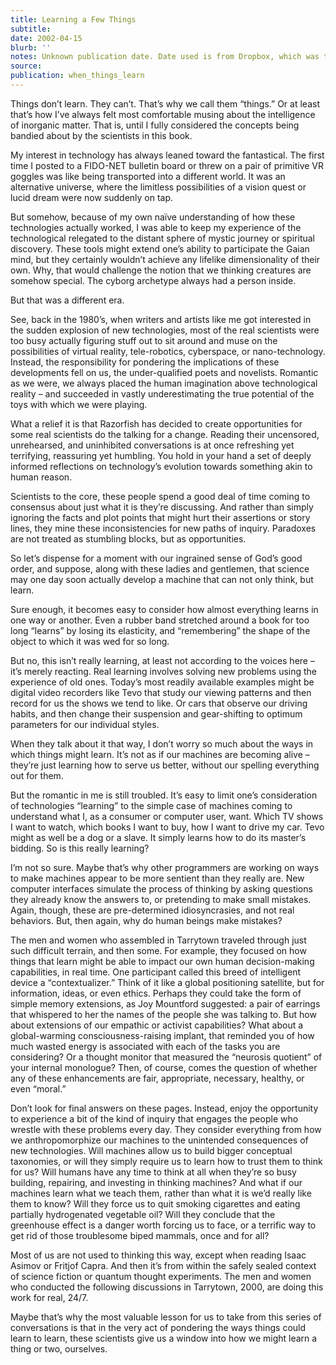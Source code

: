 ```yaml
---
title: Learning a Few Things
subtitle:
date: 2002-04-15
blurb: ''
notes: Unknown publication date. Date used is from Dropbox, which was the source for this article.
source:
publication: when_things_learn
---
```


Things don’t learn. They can’t. That’s why we call them “things.” Or at least that’s how I’ve always felt most comfortable musing about the intelligence of inorganic matter. That is, until I fully considered the concepts being bandied about by the scientists in this book.

My interest in technology has always leaned toward the fantastical. The first time I posted to a FIDO-NET bulletin board or threw on a pair of primitive VR goggles was like being transported into a different world. It was an alternative universe, where the limitless possibilities of a vision quest or lucid dream were now suddenly on tap.

But somehow, because of my own naïve understanding of how these technologies actually worked, I was able to keep my experience of the technological relegated to the distant sphere of mystic journey or spiritual discovery. These tools might extend one’s ability to participate the Gaian mind, but they certainly wouldn’t achieve any lifelike dimensionality of their own. Why, that would challenge the notion that we thinking creatures are somehow special. The cyborg archetype always had a person inside.

But that was a different era.

See, back in the 1980’s, when writers and artists like me got interested in the sudden explosion of new technologies, most of the real scientists were too busy actually figuring stuff out to sit around and muse on the possibilities of virtual reality, tele-robotics, cyberspace, or nano-technology. Instead, the responsibility for pondering the implications of these developments fell on us, the under-qualified poets and novelists. Romantic as we were, we always placed the human imagination above technological reality – and succeeded in vastly underestimating the true potential of the toys with which we were playing.

What a relief it is that Razorfish has decided to create opportunities for some real scientists do the talking for a change. Reading their uncensored, unrehearsed, and uninhibited conversations is at once refreshing yet terrifying, reassuring yet humbling. You hold in your hand a set of deeply informed reflections on technology’s evolution towards something akin to human reason.

Scientists to the core, these people spend a good deal of time coming to consensus about just what it is they’re discussing. And rather than simply ignoring the facts and plot points that might hurt their assertions or story lines, they mine these inconsistencies for new paths of inquiry. Paradoxes are not treated as stumbling blocks, but as opportunities.

So let’s dispense for a moment with our ingrained sense of God’s good order, and suppose, along with these ladies and gentlemen, that science may one day soon actually develop a machine that can not only think, but learn.

Sure enough, it becomes easy to consider how almost everything learns in one way or another. Even a rubber band stretched around a book for too long “learns” by losing its elasticity, and “remembering” the shape of the object to which it was wed for so long.

But no, this isn’t really learning, at least not according to the voices here – it’s merely reacting. Real learning involves solving new problems using the experience of old ones. Today’s most readily available examples might be digital video recorders like Tevo that study our viewing patterns and then record for us the shows we tend to like. Or cars that observe our driving habits, and then change their suspension and gear-shifting to optimum parameters for our individual styles.

When they talk about it that way, I don’t worry so much about the ways in which things might learn. It’s not as if our machines are becoming alive – they’re just learning how to serve us better, without our spelling everything out for them.

But the romantic in me is still troubled. It’s easy to limit one’s consideration of technologies “learning” to the simple case of machines coming to understand what I, as a consumer or computer user, want. Which TV shows I want to watch, which books I want to buy, how I want to drive my car. Tevo might as well be a dog or a slave. It simply learns how to do its master’s bidding. So is this really learning?

I’m not so sure. Maybe that’s why other programmers are working on ways to make machines appear to be more sentient than they really are. New computer interfaces simulate the process of thinking by asking questions they already know the answers to, or pretending to make small mistakes. Again, though, these are pre-determined idiosyncrasies, and not real behaviors. But, then again, why do human beings make mistakes?

The men and women who assembled in Tarrytown traveled through just such difficult terrain, and then some. For example, they focused on how things that learn might be able to impact our own human decision-making capabilities, in real time. One participant called this breed of intelligent device a “contextualizer.” Think of it like a global positioning satellite, but for information, ideas, or even ethics. Perhaps they could take the form of simple memory extensions, as Joy Mountford suggested: a pair of earrings that whispered to her the names of the people she was talking to. But how about extensions of our empathic or activist capabilities? What about a global-warming consciousness-raising implant, that reminded you of how much wasted energy is associated with each of the tasks you are considering? Or a thought monitor that measured the “neurosis quotient” of your internal monologue? Then, of course, comes the question of whether any of these enhancements are fair, appropriate, necessary, healthy, or even “moral.”

Don’t look for final answers on these pages. Instead, enjoy the opportunity to experience a bit of the kind of inquiry that engages the people who wrestle with these problems every day. They consider everything from how we anthropomorphize our machines to the unintended consequences of new technologies. Will machines allow us to build bigger conceptual taxonomies, or will they simply require us to learn how to trust them to think for us? Will humans have any time to think at all when they’re so busy building, repairing, and investing in thinking machines? And what if our machines learn what we teach them, rather than what it is we’d really like them to know? Will they force us to quit smoking cigarettes and eating partially hydrogenated vegetable oil? Will they conclude that the greenhouse effect is a danger worth forcing us to face, or a terrific way to get rid of those troublesome biped mammals, once and for all?

Most of us are not used to thinking this way, except when reading Isaac Asimov or Fritjof Capra. And then it’s from within the safely sealed context of science fiction or quantum thought experiments. The men and women who conducted the following discussions in Tarrytown, 2000, are doing this work for real, 24/7.

Maybe that’s why the most valuable lesson for us to take from this series of conversations is that in the very act of pondering the ways things could learn to learn, these scientists give us a window into how we might learn a thing or two, ourselves.
